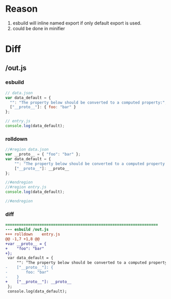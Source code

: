 # Reason
1. esbuild will inline named export if only default export is used.
2. could be done in minifier
# Diff
## /out.js
### esbuild
```js
// data.json
var data_default = {
  "": "The property below should be converted to a computed property:",
  ["__proto__"]: { foo: "bar" }
};

// entry.js
console.log(data_default);
```
### rolldown
```js
//#region data.json
var __proto__ = { "foo": "bar" };
var data_default = {
	"": "The property below should be converted to a computed property:",
	["__proto__"]: __proto__
};

//#endregion
//#region entry.js
console.log(data_default);

//#endregion
```
### diff
```diff
===================================================================
--- esbuild	/out.js
+++ rolldown	entry.js
@@ -1,7 +1,8 @@
+var __proto__ = {
+    "foo": "bar"
+};
 var data_default = {
     "": "The property below should be converted to a computed property:",
-    ["__proto__"]: {
-        foo: "bar"
-    }
+    ["__proto__"]: __proto__
 };
 console.log(data_default);

```
